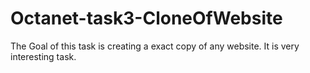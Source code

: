 # Octanet-task3-CloneOfWebsite
The Goal of this task is creating a exact copy of any website. It is very interesting task.
